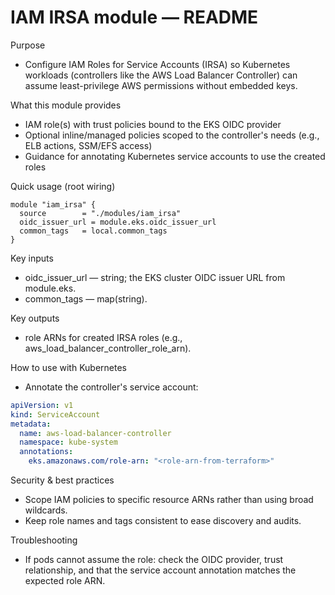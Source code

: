 # IAM IRSA module — README

Purpose
- Configure IAM Roles for Service Accounts (IRSA) so Kubernetes workloads (controllers like the AWS Load Balancer Controller) can assume least-privilege AWS permissions without embedded keys.

What this module provides
- IAM role(s) with trust policies bound to the EKS OIDC provider
- Optional inline/managed policies scoped to the controller's needs (e.g., ELB actions, SSM/EFS access)
- Guidance for annotating Kubernetes service accounts to use the created roles

Quick usage (root wiring)
```hcl
module "iam_irsa" {
  source        = "./modules/iam_irsa"
  oidc_issuer_url = module.eks.oidc_issuer_url
  common_tags   = local.common_tags
}
```

Key inputs
- oidc_issuer_url — string; the EKS cluster OIDC issuer URL from module.eks.
- common_tags — map(string).

Key outputs
- role ARNs for created IRSA roles (e.g., aws_load_balancer_controller_role_arn).

How to use with Kubernetes
- Annotate the controller's service account:
```yaml
apiVersion: v1
kind: ServiceAccount
metadata:
  name: aws-load-balancer-controller
  namespace: kube-system
  annotations:
    eks.amazonaws.com/role-arn: "<role-arn-from-terraform>"
```

Security & best practices
- Scope IAM policies to specific resource ARNs rather than using broad wildcards.
- Keep role names and tags consistent to ease discovery and audits.

Troubleshooting
- If pods cannot assume the role: check the OIDC provider, trust relationship, and that the service account annotation matches the expected role ARN.
